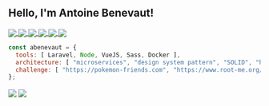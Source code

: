 
<h2> Hello, I'm Antoine Benevaut!</h2>

<p>
<a href="https://www.linkedin.com/in/antoine-benevaut-53a39b36/">
  <img align="center" src="https://img.shields.io/badge/-LinkedIn-blue?style=flat-square&logo=Linkedin&logoColor=white&link=https://www.linkedin.com/in/harshkumarkhatri/" />
</a>
<a href="https://twitter.com/abenevaut">
  <img align="center" src="https://img.shields.io/badge/-Twitter-1ca0f1?style=flat-square&labelColor=1ca0f1&logo=twitter&logoColor=white&link=https://twitter.com/abenevaut" />
</a>
<a href="https://www.youtube.com/channel/UCyMQp72oGGJ39Pde8_JqhOg">
  <img align="center" src="https://img.shields.io/badge/-Youtube-ffffff?style=flat-square&labelColor=ffffff&logo=youtube&logoColor=black&link=https://www.youtube.com/channel/UCyMQp72oGGJ39Pde8_JqhOg" />
</a>
<a href="https://stackoverflow.com/users/2090870/abenevaut">
  <img align="center" src="https://img.shields.io/badge/-Stackoverflow-ffffff?style=flat-square&labelColor=ffffff&logo=stackoverflow&logoColor=black&link=https://stackoverflow.com/users/2090870/abenevaut" />
</a>
<a href="https://serverfault.com/users/306991/abenevaut">
  <img align="center" src="https://img.shields.io/badge/-Serverfault-ffffff?style=flat-square&labelColor=ffffff&logo=serverfault&logoColor=black&link=https://serverfault.com/users/306991/abenevaut" />
</a>
<a href="https://medium.com/@abenevaut">
  <img align="center" src="https://img.shields.io/badge/-Medium-ffffff?style=flat-square&labelColor=ffffff&logo=medium&logoColor=black&link=https://medium.com/@abenevaut" />
</a>
</p>

<p>
  
```javascript
const abenevaut = {
  tools: [ Laravel, Node, VueJS, Sass, Docker ],
  architecture: [ "microservices", "design system pattern", "SOLID", "hexagonal architecture" ],
  challenge: [ "https://pokemon-friends.com", "https://www.root-me.org/abenevaut" ],
};
```

</p>

<p>
<img align="center" src="https://github-readme-stats.vercel.app/api?username=abenevaut&show_icons=trues&count_private=true" />
<img align="center" src="https://github-readme-stats.vercel.app/api/top-langs/?username=abenevaut&layout=compact&langs_count=10&count_private=true" />
</p>
